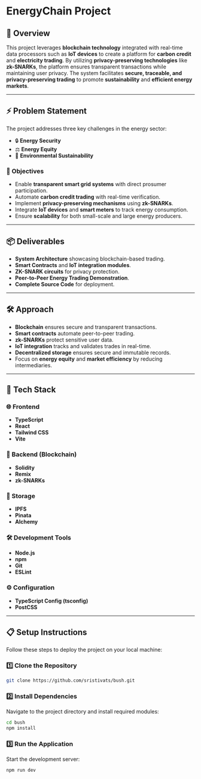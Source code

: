 # EnergyChain Project

## 🚀 Overview

This project leverages **blockchain technology** integrated with real-time data processors such as **IoT devices** to create a platform for **carbon credit** and **electricity trading**. By utilizing **privacy-preserving technologies** like **zk-SNARKs**, the platform ensures transparent transactions while maintaining user privacy. The system facilitates **secure, traceable, and privacy-preserving trading** to promote **sustainability** and **efficient energy markets**.

---

## ⚡ Problem Statement

The project addresses three key challenges in the energy sector:

- 🔒 **Energy Security**
- ⚖️ **Energy Equity**
- 🌱 **Environmental Sustainability**

### 🎯 Objectives

- Enable **transparent smart grid systems** with direct prosumer participation.
- Automate **carbon credit trading** with real-time verification.
- Implement **privacy-preserving mechanisms** using **zk-SNARKs**.
- Integrate **IoT devices** and **smart meters** to track energy consumption.
- Ensure **scalability** for both small-scale and large energy producers.

---

## 📦 Deliverables

- **System Architecture** showcasing blockchain-based trading.
- **Smart Contracts** and **IoT integration modules**.
- **ZK-SNARK circuits** for privacy protection.
- **Peer-to-Peer Energy Trading Demonstration**.
- **Complete Source Code** for deployment.

---

## 🛠️ Approach

- **Blockchain** ensures secure and transparent transactions.
- **Smart contracts** automate peer-to-peer trading.
- **zk-SNARKs** protect sensitive user data.
- **IoT integration** tracks and validates trades in real-time.
- **Decentralized storage** ensures secure and immutable records.
- Focus on **energy equity** and **market efficiency** by reducing intermediaries.

---

## 🧰 Tech Stack

### 🌐 Frontend

- **TypeScript**
- **React**
- **Tailwind CSS**
- **Vite**

### 🔐 Backend (Blockchain)

- **Solidity**
- **Remix**
- **zk-SNARKs**

### 📂 Storage

- **IPFS**
- **Pinata**
- **Alchemy**

### 🛠️ Development Tools

- **Node.js**
- **npm**
- **Git**
- **ESLint**

### ⚙️ Configuration

- **TypeScript Config (tsconfig)**
- **PostCSS**

---

## 📋 Setup Instructions

Follow these steps to deploy the project on your local machine:

### 1️⃣ Clone the Repository

```bash
git clone https://github.com/sristivats/bush.git
```

### 2️⃣ Install Dependencies

Navigate to the project directory and install required modules:

```bash
cd bush
npm install
```

### 3️⃣ Run the Application

Start the development server:

```bash
npm run dev
```

